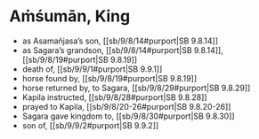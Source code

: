 # Aṁśumān, King

* as Asamañjasa’s son, [[sb/9/8/14#purport|SB 9.8.14]]
* as Sagara’s grandson, [[sb/9/8/14#purport|SB 9.8.14]], [[sb/9/8/19#purport|SB 9.8.19]]
* death of, [[sb/9/9/1#purport|SB 9.9.1]]
* horse found by, [[sb/9/8/19#purport|SB 9.8.19]]
* horse returned by, to Sagara, [[sb/9/8/29#purport|SB 9.8.29]]
* Kapila instructed, [[sb/9/8/28#purport|SB 9.8.28]]
* prayed to Kapila, [[sb/9/8/20-26#purport|SB 9.8.20-26]]
* Sagara gave kingdom to, [[sb/9/8/30#purport|SB 9.8.30]]
* son of, [[sb/9/9/2#purport|SB 9.9.2]]

